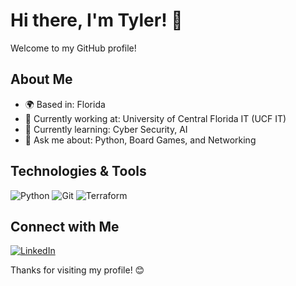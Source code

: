 # Hi there, I'm Tyler! 👋

Welcome to my GitHub profile!

## About Me

- 🌍 Based in: Florida
- 💼 Currently working at: University of Central Florida IT (UCF IT)
- 🌱 Currently learning: Cyber Security, AI
- 💬 Ask me about: Python, Board Games, and Networking

## Technologies & Tools

![Python](https://img.shields.io/badge/-Python-333333?style=flat&logo=python)
![Git](https://img.shields.io/badge/-Git-333333?style=flat&logo=git)
![Terraform](https://img.shields.io/badge/-HCL-333333?style=flat&logo=terraform)

## Connect with Me

[![LinkedIn](https://img.shields.io/badge/-LinkedIn-333333?style=flat&logo=linkedin)](https://www.linkedin.com/in/tylerryan00/)

Thanks for visiting my profile! 😊
